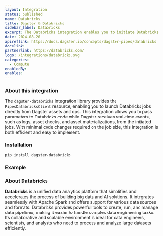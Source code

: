 ```yaml
---
layout: Integration
status: published
name: Databricks
title: Dagster & Databricks
sidebar_label: Databricks
excerpt: The Databricks integration enables you to initiate Databricks jobs directly from Dagster, seamlessly pass parameters to your code, and stream logs and structured messages back into Dagster.
date: 2024-08-20
apireflink: https://docs.dagster.io/concepts/dagster-pipes/databricks
docslink:
partnerlink: https://databricks.com/
logo: /integrations/databricks.svg
categories:
  - Compute
enabledBy:
enables:
---
```


### About this integration

The `dagster-databricks` integration library provides the `PipesDatabricksClient` resource, enabling you to launch Databricks jobs directly from Dagster assets and ops. This integration allows you to pass parameters to Databricks code while Dagster receives real-time events, such as logs, asset checks, and asset materializations, from the initiated jobs. With minimal code changes required on the job side, this integration is both efficient and easy to implement.

### Installation

```bash
pip install dagster-databricks
```

### Example

<CodeExample filePath="integrations/databricks/dagster_code.py" language="python" />

<CodeExample filePath="integrations/databricks/databricks_code.py" language="python" />

### About Databricks

**Databricks** is a unified data analytics platform that simplifies and accelerates the process of building big data and AI solutions. It integrates seamlessly with Apache Spark and offers support for various data sources and formats. Databricks provides powerful tools to create, run, and manage data pipelines, making it easier to handle complex data engineering tasks. Its collaborative and scalable environment is ideal for data engineers, scientists, and analysts who need to process and analyze large datasets efficiently.
